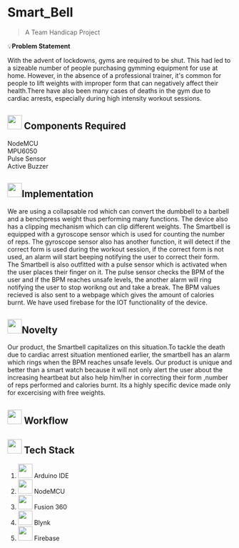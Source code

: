 # Smart_Bell
>A Team Handicap Project

:bulb:**Problem Statement**

With the advent of lockdowns, gyms are required to be shut. This had led to a sizeable number of people purchasing gymming equipment for use at home. However, in the absence of a professional trainer, it's common for people to lift weights with improper form that can negatively affect their health.There have also been many cases of deaths in the gym due to cardiac arrests, especially during high intensity workout sessions.

## <img src="https://user-images.githubusercontent.com/78297958/150647333-3cce5635-8e09-4113-b022-9570568cfbfc.png" width="32" height="32"> **Components Required**

NodeMCU <br>
MPU6050 <br>
Pulse Sensor <br>
Active Buzzer <br>

 ## <img src="https://www.livehome3d.com/assets/img/articles/blueprint-into-floor-plan/architectural-blueprint.jpg" width="32" height="32">**Implementation**
We are using a collapsable rod which can convert the dumbbell to a barbell and a benchpress weight thus performing many functions. The device also has a clipping mechanism which can clip different weights. The Smartbell is equipped with a gyroscope sensor which is used for counting the number of reps. The gyroscope sensor also has another function, it will detect if the correct form is used during the workout session, if the correct form is not used, an alarm will start beeping notifying the user to correct their form. The Smartbell is also outfitted with a pulse sensor which is activated when the user places their finger on it. The pulse sensor checks the BPM of the user and if the BPM reaches unsafe levels, the another alarm will ring notifying the user to stop worikng out and take a break. The BPM values recieved is also sent to a webpage which gives the amount of calories burnt. We have used firebase for the IOT functionality of the device.
## <img src="https://media.istockphoto.com/photos/hand-holding-light-bulb-and-business-digital-marketing-innovation-picture-id1127257350?k=20&m=1127257350&s=612x612&w=0&h=s0zCX95yDfUUotfNY_Rx55oU68CXtwnR_rNLtT5kd6g=" width=32 height=32>**Novelty**
Our product, the Smartbell capitalizes on this situation.To tackle the death due to cardiac arrest situation mentioned earlier, the smartbell has an alarm which rings when the BPM reaches unsafe levels. Our product is unique and better than a smart watch because it will not only alert the user about the increasing heartbeat but also help him/her in correcting their form ,number of reps performed and calories burnt. Its a highly specific device made only for excercising with free weights.

## <img src="https://d3n817fwly711g.cloudfront.net/uploads/2019/06/The-Easy-Guide-to-Workflows.png" width="32" height="32"> Workflow <br>

## <img src="https://encrypted-tbn0.gstatic.com/images?q=tbn:ANd9GcScIy-Bldo9w8CUDv-IHqdkC1QXq_ZeBgz7oA&usqp=CAU" width="32" height="32"> Tech Stack<br>
 1. <img src="https://icon2.cleanpng.com/20180715/skh/kisspng-arduino-computer-software-library-electronics-arduino-logo-5b4beae2df7ab1.6638086415317019869154.jpg" width="32" height="32"> Arduino IDE
 2. <img src="https://i1.wp.com/www.learnmicropython.com/wp-content/uploads/2019/01/esp8266_logo1.png?resize=300%2C300" width="32" height="32"> NodeMCU
 3. <img src="https://gdm-catalog-fmapi-prod.imgix.net/ProductLogo/554b7a86-f7d2-4a3c-b679-88c2980f95c7.png?auto=format&ixlib=react-9.0.3&h=auto&w=auto" width="32" height="32"> Fusion 360
 4. <img src="https://hackster.imgix.net/uploads/image/file/130358/Blynk_logo.png?auto=compress%2Cformat&w=1280&h=960&fit=max" width="32" height="32"> Blynk
 5. <img src="https://encrypted-tbn0.gstatic.com/images?q=tbn:ANd9GcS31JlS3RH1rRuZuiVnYZw3iH2KAMRlaNBEGw&usqp=CAU" width="32" height="32"> Firebase







